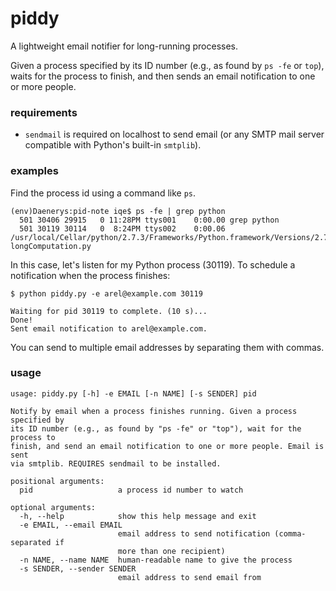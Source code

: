 piddy
=====

A lightweight email notifier for long-running processes.

Given a process specified by its ID number (e.g., as found by `ps -fe` or `top`),
waits for the process to finish, and then sends an email notification to one or more
people.

### requirements
  * `sendmail` is required on localhost to send email (or any SMTP mail server compatible with Python's built-in `smtplib`).

### examples

Find the process id using a command like `ps`.
```
(env)Daenerys:pid-note iqe$ ps -fe | grep python
  501 30406 29915   0 11:28PM ttys001    0:00.00 grep python
  501 30119 30114   0  8:24PM ttys002    0:00.06 /usr/local/Cellar/python/2.7.3/Frameworks/Python.framework/Versions/2.7/Resources/Python.app/Contents/MacOS/Python longComputation.py
```

In this case, let's listen for my Python process (30119). To schedule a notification when the process finishes:
```
$ python piddy.py -e arel@example.com 30119

Waiting for pid 30119 to complete. (10 s)...
Done!
Sent email notification to arel@example.com.
```

You can send to multiple email addresses by separating them with commas.

### usage

```
usage: piddy.py [-h] -e EMAIL [-n NAME] [-s SENDER] pid

Notify by email when a process finishes running. Given a process specified by
its ID number (e.g., as found by "ps -fe" or "top"), wait for the process to
finish, and send an email notification to one or more people. Email is sent
via smtplib. REQUIRES sendmail to be installed.

positional arguments:
  pid                   a process id number to watch

optional arguments:
  -h, --help            show this help message and exit
  -e EMAIL, --email EMAIL
                        email address to send notification (comma-separated if
                        more than one recipient)
  -n NAME, --name NAME  human-readable name to give the process
  -s SENDER, --sender SENDER
                        email address to send email from
```
